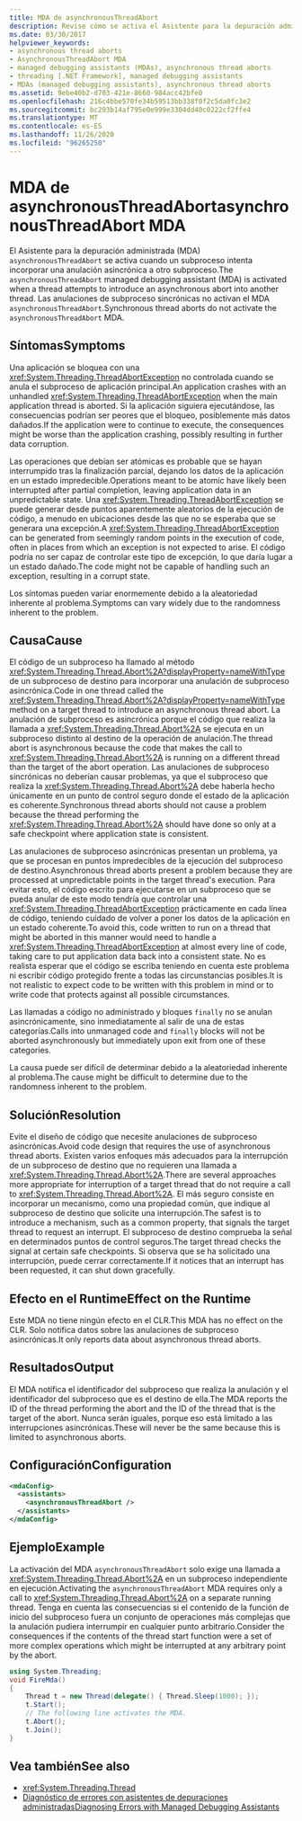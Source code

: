 ```yaml
---
title: MDA de asynchronousThreadAbort
description: Revise cómo se activa el Asistente para la depuración administrada (MDA) asynchronousThreadAbort cuando un subproceso intenta colocar una anulación asincrónica en otro subproceso.
ms.date: 03/30/2017
helpviewer_keywords:
- asynchronous thread aborts
- AsynchronousThreadAbort MDA
- managed debugging assistants (MDAs), asynchronous thread aborts
- threading [.NET Framework], managed debugging assistants
- MDAs (managed debugging assistants), asynchronous thread aborts
ms.assetid: 9ebe40b2-d703-421e-8660-984acc42bfe0
ms.openlocfilehash: 216c4bbe570fe34b59513bb338f0f2c5da0fc3e2
ms.sourcegitcommit: bc293b14af795e0e999e3304dd40c0222cf2ffe4
ms.translationtype: MT
ms.contentlocale: es-ES
ms.lasthandoff: 11/26/2020
ms.locfileid: "96265250"
---
```

# <a name="asynchronousthreadabort-mda"></a><span data-ttu-id="aa827-103">MDA de asynchronousThreadAbort</span><span class="sxs-lookup"><span data-stu-id="aa827-103">asynchronousThreadAbort MDA</span></span>

<span data-ttu-id="aa827-104">El Asistente para la depuración administrada (MDA) `asynchronousThreadAbort` se activa cuando un subproceso intenta incorporar una anulación asincrónica a otro subproceso.</span><span class="sxs-lookup"><span data-stu-id="aa827-104">The `asynchronousThreadAbort` managed debugging assistant (MDA) is activated when a thread attempts to introduce an asynchronous abort into another thread.</span></span> <span data-ttu-id="aa827-105">Las anulaciones de subproceso sincrónicas no activan el MDA `asynchronousThreadAbort`.</span><span class="sxs-lookup"><span data-stu-id="aa827-105">Synchronous thread aborts do not activate the `asynchronousThreadAbort` MDA.</span></span>

## <a name="symptoms"></a><span data-ttu-id="aa827-106">Síntomas</span><span class="sxs-lookup"><span data-stu-id="aa827-106">Symptoms</span></span>

 <span data-ttu-id="aa827-107">Una aplicación se bloquea con una <xref:System.Threading.ThreadAbortException> no controlada cuando se anula el subproceso de aplicación principal.</span><span class="sxs-lookup"><span data-stu-id="aa827-107">An application crashes with an unhandled <xref:System.Threading.ThreadAbortException> when the main application thread is aborted.</span></span> <span data-ttu-id="aa827-108">Si la aplicación siguiera ejecutándose, las consecuencias podrían ser peores que el bloqueo, posiblemente más datos dañados.</span><span class="sxs-lookup"><span data-stu-id="aa827-108">If the application were to continue to execute, the consequences might be worse than the application crashing, possibly resulting in further data corruption.</span></span>

 <span data-ttu-id="aa827-109">Las operaciones que debían ser atómicas es probable que se hayan interrumpido tras la finalización parcial, dejando los datos de la aplicación en un estado impredecible.</span><span class="sxs-lookup"><span data-stu-id="aa827-109">Operations meant to be atomic have likely been interrupted after partial completion, leaving application data in an unpredictable state.</span></span> <span data-ttu-id="aa827-110">Una <xref:System.Threading.ThreadAbortException> se puede generar desde puntos aparentemente aleatorios de la ejecución de código, a menudo en ubicaciones desde las que no se esperaba que se generara una excepción.</span><span class="sxs-lookup"><span data-stu-id="aa827-110">A <xref:System.Threading.ThreadAbortException> can be generated from seemingly random points in the execution of code, often in places from which an exception is not expected to arise.</span></span> <span data-ttu-id="aa827-111">El código podría no ser capaz de controlar este tipo de excepción, lo que daría lugar a un estado dañado.</span><span class="sxs-lookup"><span data-stu-id="aa827-111">The code might not be capable of handling such an exception, resulting in a corrupt state.</span></span>

 <span data-ttu-id="aa827-112">Los síntomas pueden variar enormemente debido a la aleatoriedad inherente al problema.</span><span class="sxs-lookup"><span data-stu-id="aa827-112">Symptoms can vary widely due to the randomness inherent to the problem.</span></span>

## <a name="cause"></a><span data-ttu-id="aa827-113">Causa</span><span class="sxs-lookup"><span data-stu-id="aa827-113">Cause</span></span>

 <span data-ttu-id="aa827-114">El código de un subproceso ha llamado al método <xref:System.Threading.Thread.Abort%2A?displayProperty=nameWithType> de un subproceso de destino para incorporar una anulación de subproceso asincrónica.</span><span class="sxs-lookup"><span data-stu-id="aa827-114">Code in one thread called the <xref:System.Threading.Thread.Abort%2A?displayProperty=nameWithType> method on a target thread to introduce an asynchronous thread abort.</span></span> <span data-ttu-id="aa827-115">La anulación de subproceso es asincrónica porque el código que realiza la llamada a <xref:System.Threading.Thread.Abort%2A> se ejecuta en un subproceso distinto al destino de la operación de anulación.</span><span class="sxs-lookup"><span data-stu-id="aa827-115">The thread abort is asynchronous because the code that makes the call to <xref:System.Threading.Thread.Abort%2A> is running on a different thread than the target of the abort operation.</span></span> <span data-ttu-id="aa827-116">Las anulaciones de subproceso sincrónicas no deberían causar problemas, ya que el subproceso que realiza la <xref:System.Threading.Thread.Abort%2A> debe haberla hecho únicamente en un punto de control seguro donde el estado de la aplicación es coherente.</span><span class="sxs-lookup"><span data-stu-id="aa827-116">Synchronous thread aborts should not cause a problem because the thread performing the <xref:System.Threading.Thread.Abort%2A> should have done so only at a safe checkpoint where application state is consistent.</span></span>

 <span data-ttu-id="aa827-117">Las anulaciones de subproceso asincrónicas presentan un problema, ya que se procesan en puntos impredecibles de la ejecución del subproceso de destino.</span><span class="sxs-lookup"><span data-stu-id="aa827-117">Asynchronous thread aborts present a problem because they are processed at unpredictable points in the target thread's execution.</span></span> <span data-ttu-id="aa827-118">Para evitar esto, el código escrito para ejecutarse en un subproceso que se pueda anular de este modo tendría que controlar una <xref:System.Threading.ThreadAbortException> prácticamente en cada línea de código, teniendo cuidado de volver a poner los datos de la aplicación en un estado coherente.</span><span class="sxs-lookup"><span data-stu-id="aa827-118">To avoid this, code written to run on a thread that might be aborted in this manner would need to handle a <xref:System.Threading.ThreadAbortException> at almost every line of code, taking care to put application data back into a consistent state.</span></span> <span data-ttu-id="aa827-119">No es realista esperar que el código se escriba teniendo en cuenta este problema ni escribir código protegido frente a todas las circunstancias posibles.</span><span class="sxs-lookup"><span data-stu-id="aa827-119">It is not realistic to expect code to be written with this problem in mind or to write code that protects against all possible circumstances.</span></span>

 <span data-ttu-id="aa827-120">Las llamadas a código no administrado y bloques `finally` no se anulan asincrónicamente, sino inmediatamente al salir de una de estas categorías.</span><span class="sxs-lookup"><span data-stu-id="aa827-120">Calls into unmanaged code and `finally` blocks will not be aborted asynchronously but immediately upon exit from one of these categories.</span></span>

 <span data-ttu-id="aa827-121">La causa puede ser difícil de determinar debido a la aleatoriedad inherente al problema.</span><span class="sxs-lookup"><span data-stu-id="aa827-121">The cause might be difficult to determine due to the randomness inherent to the problem.</span></span>

## <a name="resolution"></a><span data-ttu-id="aa827-122">Solución</span><span class="sxs-lookup"><span data-stu-id="aa827-122">Resolution</span></span>

 <span data-ttu-id="aa827-123">Evite el diseño de código que necesite anulaciones de subproceso asincrónicas.</span><span class="sxs-lookup"><span data-stu-id="aa827-123">Avoid code design that requires the use of asynchronous thread aborts.</span></span> <span data-ttu-id="aa827-124">Existen varios enfoques más adecuados para la interrupción de un subproceso de destino que no requieren una llamada a <xref:System.Threading.Thread.Abort%2A>.</span><span class="sxs-lookup"><span data-stu-id="aa827-124">There are several approaches more appropriate for interruption of a target thread that do not require a call to <xref:System.Threading.Thread.Abort%2A>.</span></span> <span data-ttu-id="aa827-125">El más seguro consiste en incorporar un mecanismo, como una propiedad común, que indique al subproceso de destino que solicite una interrupción.</span><span class="sxs-lookup"><span data-stu-id="aa827-125">The safest is to introduce a mechanism, such as a common property, that signals the target thread to request an interrupt.</span></span> <span data-ttu-id="aa827-126">El subproceso de destino comprueba la señal en determinados puntos de control seguros.</span><span class="sxs-lookup"><span data-stu-id="aa827-126">The target thread checks the signal at certain safe checkpoints.</span></span> <span data-ttu-id="aa827-127">Si observa que se ha solicitado una interrupción, puede cerrar correctamente.</span><span class="sxs-lookup"><span data-stu-id="aa827-127">If it notices that an interrupt has been requested, it can shut down gracefully.</span></span>

## <a name="effect-on-the-runtime"></a><span data-ttu-id="aa827-128">Efecto en el Runtime</span><span class="sxs-lookup"><span data-stu-id="aa827-128">Effect on the Runtime</span></span>

 <span data-ttu-id="aa827-129">Este MDA no tiene ningún efecto en el CLR.</span><span class="sxs-lookup"><span data-stu-id="aa827-129">This MDA has no effect on the CLR.</span></span> <span data-ttu-id="aa827-130">Solo notifica datos sobre las anulaciones de subproceso asincrónicas.</span><span class="sxs-lookup"><span data-stu-id="aa827-130">It only reports data about asynchronous thread aborts.</span></span>

## <a name="output"></a><span data-ttu-id="aa827-131">Resultados</span><span class="sxs-lookup"><span data-stu-id="aa827-131">Output</span></span>

 <span data-ttu-id="aa827-132">El MDA notifica el identificador del subproceso que realiza la anulación y el identificador del subproceso que es el destino de ella.</span><span class="sxs-lookup"><span data-stu-id="aa827-132">The MDA reports the ID of the thread performing the abort and the ID of the thread that is the target of the abort.</span></span> <span data-ttu-id="aa827-133">Nunca serán iguales, porque eso está limitado a las interrupciones asincrónicas.</span><span class="sxs-lookup"><span data-stu-id="aa827-133">These will never be the same because this is limited to asynchronous aborts.</span></span>

## <a name="configuration"></a><span data-ttu-id="aa827-134">Configuración</span><span class="sxs-lookup"><span data-stu-id="aa827-134">Configuration</span></span>

```xml
<mdaConfig>
  <assistants>
    <asynchronousThreadAbort />
  </assistants>
</mdaConfig>
```

## <a name="example"></a><span data-ttu-id="aa827-135">Ejemplo</span><span class="sxs-lookup"><span data-stu-id="aa827-135">Example</span></span>

 <span data-ttu-id="aa827-136">La activación del MDA `asynchronousThreadAbort` solo exige una llamada a <xref:System.Threading.Thread.Abort%2A> en un subproceso independiente en ejecución.</span><span class="sxs-lookup"><span data-stu-id="aa827-136">Activating the `asynchronousThreadAbort` MDA requires only a call to <xref:System.Threading.Thread.Abort%2A> on a separate running thread.</span></span> <span data-ttu-id="aa827-137">Tenga en cuenta las consecuencias si el contenido de la función de inicio del subproceso fuera un conjunto de operaciones más complejas que la anulación pudiera interrumpir en cualquier punto arbitrario.</span><span class="sxs-lookup"><span data-stu-id="aa827-137">Consider the consequences if the contents of the thread start function were a set of more complex operations which might be interrupted at any arbitrary point by the abort.</span></span>

```csharp
using System.Threading;
void FireMda()
{
    Thread t = new Thread(delegate() { Thread.Sleep(1000); });
    t.Start();
    // The following line activates the MDA.
    t.Abort();
    t.Join();
}
```

## <a name="see-also"></a><span data-ttu-id="aa827-138">Vea también</span><span class="sxs-lookup"><span data-stu-id="aa827-138">See also</span></span>

- <xref:System.Threading.Thread>
- [<span data-ttu-id="aa827-139">Diagnóstico de errores con asistentes de depuraciones administradas</span><span class="sxs-lookup"><span data-stu-id="aa827-139">Diagnosing Errors with Managed Debugging Assistants</span></span>](diagnosing-errors-with-managed-debugging-assistants.md)

